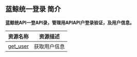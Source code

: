 ## 蓝鲸统一登录  简介

**蓝鲸统API一登API录，管理用APIAPI户登录验证，及用户信息。**

| 资源名称 | 资源描述 |
|---|---|
| [get_user](./get_user.md) | 获取用户信息 |
